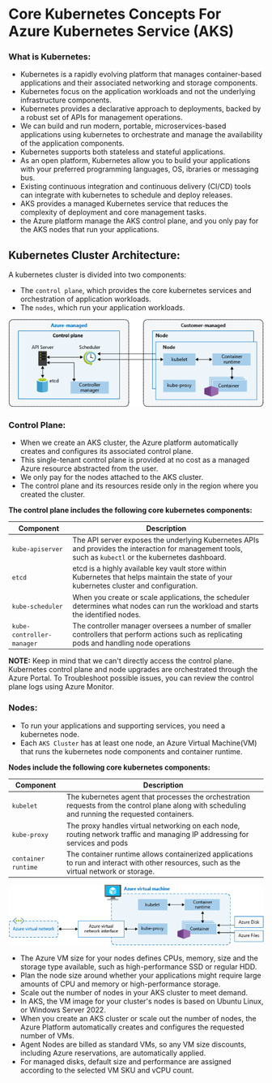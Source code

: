 # **Core Kubernetes Concepts For Azure Kubernetes Service (AKS)**

### **What is Kubernetes:**

- Kubernetes is a rapidly evolving platform that manages container-based applications and their associated networking and storage components.
- Kubernetes focus on the application workloads and not the underlying infrastructure components.
- Kubernetes provides a declarative approach to deployments, backed by a robust set of APIs for management operations.
- We can build and run modern, portable, microservices-based applications using kubernetes to orchestrate and manage the availability of the application components.
- Kubernetes supports both stateless and stateful applications.
- As an open platform, Kubernetes allow you to build your applications with your preferred programming languages, OS, ibraries or messaging bus.
- Existing continuous integration and continuous delivery (CI/CD) tools can integrate with kubernetes to schedule and deploy releases.
- AKS provides a managed Kubernetes service that reduces the complexity of deployment and core management tasks.
- the Azure platform manage the AKS control plane, and you only pay for the AKS nodes that run your applications.

## **Kubernetes Cluster Architecture:**

A kubernetes cluster is divided into two components:

- The `control plane`, which provides the core kubernetes services and orchestration of application workloads.
- The `nodes`, which run your application workloads.

![kubernetes-cluster-architecture](Images/kubernetes-cluster-architecture.png)

### **Control Plane:**

- When we create an AKS cluster, the Azure platform automatically creates and configures its associated control plane.
- This single-tenant control plane is provided at no cost as a managed Azure resource abstracted from the user.
- We only pay for the nodes attached to the AKS cluster.
- The control plane and its resources reside only in the region where you created the cluster.

**The control plane includes the following core kubernetes components:**

| **Component** | **Description** |
| --------------| ----------------|
| `kube-apiserver`| The API server exposes the underlying Kubernetes APIs and provides the interaction for management tools, such as `kubectl` or the kubernetes dashboard.|
| `etcd`| etcd is a highly available key vault store within Kubernetes that helps maintain the state of your kubernetes cluster and configuration. |
|`kube-scheduler`| When you create or scale applications, the scheduler determines what nodes can run the workload and starts the identified nodes.|
|`kube-controller-manager`| The controller manager oversees a number of smaller controllers that perform actions such as replicating pods and handling node operations|

**NOTE:** Keep in mind that we can't directly access the control plane. Kubernetes control plane and node upgrades are orchestrated through the Azure Portal. To Troubleshoot possible issues, you can review the control plane logs using Azure Monitor.

### **Nodes:**

- To run your applications and supporting services, you need a kubernetes node.
- Each `AKS Cluster` has at least one node, an Azure Virtual Machine(VM) that runs the kubernetes node components and container runtime.

**Nodes include the following core kubernetes components:**

|**Component**| **Description**|
|-------------| ----------------|
|`kubelet`| The kubernetes agent that processes the orchestration requests from the control plane along with scheduling and running the requested containers.|
| `kube-proxy`| The proxy handles virtual networking on each node, routing network traffic and managing IP addressing for services and pods|
| `container runtime`| The container runtime allows containerized applications to run and interact with other resources, such as the virtual network or storage. |

![azure-aks-nodes-components](Images/azure-aks-node.png)

- The Azure VM size for your nodes defines CPUs, memory, size and the storage type available, such as high-performance SSD or regular HDD.
- Plan the node size around whether your applications might require large amounts of CPU and memory or high-performance storage.
- Scale out the number of nodes in your AKS cluster to meet demand.
- In AKS, the VM image for your cluster's nodes is based on Ubuntu Linux, or Windows Server 2022.
- When you create an AKS cluster or scale out the number of nodes, the Azure Platform automatically creates and configures the requested number of VMs.
- Agent Nodes are billed as standard VMs, so any VM size discounts, including Azure reservations, are automatically applied.
- For managed disks, default size and performance are assigned according to the selected VM SKU and vCPU count.
